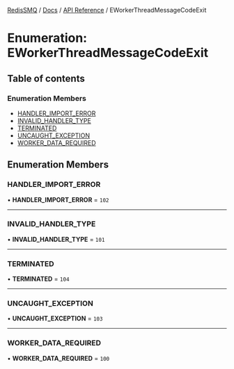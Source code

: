 [RedisSMQ](../../../README.md) / [Docs](../../README.md) / [API Reference](../README.md) / EWorkerThreadMessageCodeExit

# Enumeration: EWorkerThreadMessageCodeExit

## Table of contents

### Enumeration Members

- [HANDLER\_IMPORT\_ERROR](EWorkerThreadMessageCodeExit.md#handler_import_error)
- [INVALID\_HANDLER\_TYPE](EWorkerThreadMessageCodeExit.md#invalid_handler_type)
- [TERMINATED](EWorkerThreadMessageCodeExit.md#terminated)
- [UNCAUGHT\_EXCEPTION](EWorkerThreadMessageCodeExit.md#uncaught_exception)
- [WORKER\_DATA\_REQUIRED](EWorkerThreadMessageCodeExit.md#worker_data_required)

## Enumeration Members

### HANDLER\_IMPORT\_ERROR

• **HANDLER\_IMPORT\_ERROR** = ``102``

___

### INVALID\_HANDLER\_TYPE

• **INVALID\_HANDLER\_TYPE** = ``101``

___

### TERMINATED

• **TERMINATED** = ``104``

___

### UNCAUGHT\_EXCEPTION

• **UNCAUGHT\_EXCEPTION** = ``103``

___

### WORKER\_DATA\_REQUIRED

• **WORKER\_DATA\_REQUIRED** = ``100``
